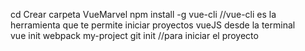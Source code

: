 cd Crear carpeta VueMarvel
npm install -g vue-cli //vue-cli es la herramienta que te permite iniciar proyectos vueJS desde la terminal   
vue init webpack my-project
git init //para iniciar el proyecto